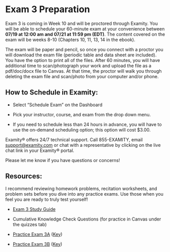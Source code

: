 # Exam 3 Preparation

Exam 3 is coming in Week 10 and will be proctored through Examity. You will be able to schedule your 60-minute exam at your convenience between **07/19 at 12:00 am and 07/21 at 11:59 pm (EDT)**. The content covered on the exam will be weeks 8-10 (Chapters 10, 11, 13, 14 in the ebook).

The exam will be paper and pencil, so once you connect with a proctor you will download the exam file (periodic table and data sheet are included). You have the option to print all of the files. After 60 minutes, you will have additional time to scan/photograph your work and upload the file as a pdf/doc/docx file to Canvas. At that time, the proctor will walk you through deleting the exam file and scan/photo from your computer and/or phone.

## How to Schedule in Examity:

* Select “Schedule Exam” on the Dashboard

* Pick your instructor, course, and exam from the drop down menu.

* If you need to schedule less than 24 hours in advance, you will have to use the on-demand scheduling option; this option will cost $3.00.


Examity® offers 24/7 technical support. Call 855-EXAMITY, email support@examity.com or chat with a representative by clicking on the live chat link in your Examity® portal.

Please let me know if you have questions or concerns!


## Resources:
I recommend reviewing homework problems, recitation worksheets, and problem sets before you dive into any practice exams. Use those when you feel you are ready to truly test yourself!

* [Exam 3 Study Guide](https://media.ed.science.psu.edu/sites/media/ed/files/documents/exam_3_study_guide_f17wc.pdf)

* Cumulative Knowledge Check Questions (for practice in Canvas under the quizzes tab)

* [Practice Exam 3A](https://media.ed.science.psu.edu/sites/media/ed/files/documents/chem_110_practice_exam_3awc.pdf) ([Key](https://media.ed.science.psu.edu/sites/media/ed/files/documents/chem_110_practice_exam_3awc_key.pdf))

* [Practice Exam 3B](https://media.ed.science.psu.edu/sites/media/ed/files/documents/chem_110_practice_exam_3b_wc.pdf) ([Key](https://media.ed.science.psu.edu/sites/media/ed/files/documents/chem_110_practice_exam_3b_key.pdf))